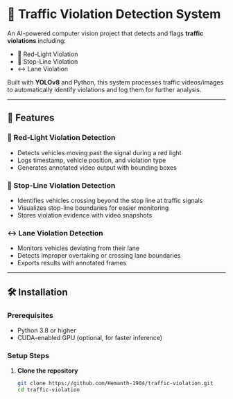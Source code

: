 # 🚦 Traffic Violation Detection System

An AI-powered computer vision project that detects and flags **traffic violations** including:
- 🚦 Red-Light Violation
- 🛑 Stop-Line Violation
- ↔️ Lane Violation

Built with **YOLOv8** and Python, this system processes traffic videos/images to automatically identify violations and log them for further analysis.

---

## 🚀 Features

### 🚦 Red-Light Violation Detection
- Detects vehicles moving past the signal during a red light  
- Logs timestamp, vehicle position, and violation type  
- Generates annotated video output with bounding boxes  

### 🛑 Stop-Line Violation Detection
- Identifies vehicles crossing beyond the stop line at traffic signals  
- Visualizes stop-line boundaries for easier monitoring  
- Stores violation evidence with video snapshots  

### ↔️ Lane Violation Detection
- Monitors vehicles deviating from their lane  
- Detects improper overtaking or crossing lane boundaries  
- Exports results with annotated frames  

---

## 🛠️ Installation

### Prerequisites
- Python 3.8 or higher  
- CUDA-enabled GPU (optional, for faster inference)  

### Setup Steps

1. **Clone the repository**
   ```bash
   git clone https://github.com/Hemanth-1904/traffic-violation.git
   cd traffic-violation
